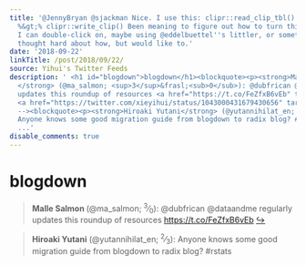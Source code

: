 ```yaml
---
title: '@JennyBryan @sjackman Nice. I use this: clipr::read_clip_tbl() %&gt;% knitr::kable()
  %&gt;% clipr::write_clip() Been meaning to figure out how to turn this into something
  I can double-click on, maybe using @eddelbuettel''s littler, or something. Haven''t
  thought hard about how, but would like to.'
date: '2018-09-22'
linkTitle: /post/2018/09/22/
source: Yihui's Twitter Feeds
description: ' <h1 id="blogdown">blogdown</h1><blockquote><p><strong>Malle Salmon
  </strong> (@ma_salmon; <sup>3</sup>&frasl;<sub>0</sub>): @dubfrican @dataandme regularly
  updates this roundup of resources <a href="https://t.co/FeZfxB6vEb" target="_blank">https://t.co/FeZfxB6vEb</a>
  <a href="https://twitter.com/xieyihui/status/1043000431679430656" target="_blank">&#8618;</a></p></blockquote><!--
  --><blockquote><p><strong>Hiroaki Yutani</strong> (@yutannihilat_en; <sup>2</sup>&frasl;<sub>3</sub>):
  Anyone knows some good migration guide from blogdown to radix blog? #rstats <a href="https://twitter.com/xieyihui
  ...'
disable_comments: true
---
```

 <h1 id="blogdown">blogdown</h1><blockquote><p><strong>Malle Salmon </strong> (@ma_salmon; <sup>3</sup>&frasl;<sub>0</sub>): @dubfrican @dataandme regularly updates this roundup of resources <a href="https://t.co/FeZfxB6vEb" target="_blank">https://t.co/FeZfxB6vEb</a> <a href="https://twitter.com/xieyihui/status/1043000431679430656" target="_blank">&#8618;</a></p></blockquote><!-- --><blockquote><p><strong>Hiroaki Yutani</strong> (@yutannihilat_en; <sup>2</sup>&frasl;<sub>3</sub>): Anyone knows some good migration guide from blogdown to radix blog? #rstats <a href="https://twitter.com/xieyihui ...